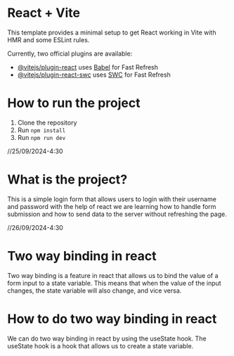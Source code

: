 # React + Vite

This template provides a minimal setup to get React working in Vite with HMR and some ESLint rules.

Currently, two official plugins are available:

- [@vitejs/plugin-react](https://github.com/vitejs/vite-plugin-react/blob/main/packages/plugin-react/README.md) uses [Babel](https://babeljs.io/) for Fast Refresh
- [@vitejs/plugin-react-swc](https://github.com/vitejs/vite-plugin-react-swc) uses [SWC](https://swc.rs/) for Fast Refresh

# How to run the project

1. Clone the repository
2. Run `npm install`
3. Run `npm run dev`

//25/09/2024-4:30

# What is the project?

This is a simple login form that allows users to login with their username and password with the help of react we are learning how to handle form submission and how to send data to the server without refreshing the page.


//26/09/2024-4:30

# Two way binding in react

Two way binding is a feature in react that allows us to bind the value of a form input to a state variable. This means that when the value of the input changes, the state variable will also change, and vice versa.

# How to do two way binding in react

We can do two way binding in react by using the useState hook. The useState hook is a hook that allows us to create a state variable.


